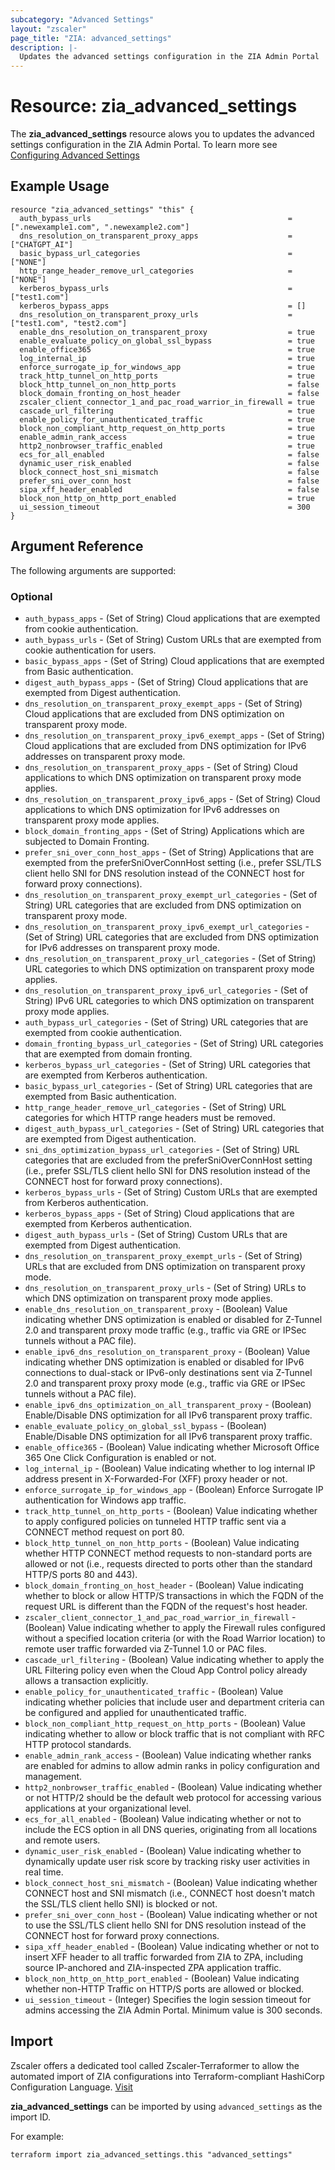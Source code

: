 ```yaml
---
subcategory: "Advanced Settings"
layout: "zscaler"
page_title: "ZIA: advanced_settings"
description: |-
  Updates the advanced settings configuration in the ZIA Admin Portal
---
```


# Resource: zia_advanced_settings

The **zia_advanced_settings** resource alows you to updates the advanced settings configuration in the ZIA Admin Portal. To learn more see [Configuring Advanced Settings](https://help.zscaler.com/zia/configuring-advanced-settings)

## Example Usage

```hcl
resource "zia_advanced_settings" "this" {
  auth_bypass_urls                                            = [".newexample1.com", ".newexample2.com"]
  dns_resolution_on_transparent_proxy_apps                    = ["CHATGPT_AI"]
  basic_bypass_url_categories                                 = ["NONE"]
  http_range_header_remove_url_categories                     = ["NONE"]
  kerberos_bypass_urls                                        = ["test1.com"]
  kerberos_bypass_apps                                        = []
  dns_resolution_on_transparent_proxy_urls                    = ["test1.com", "test2.com"]
  enable_dns_resolution_on_transparent_proxy                  = true
  enable_evaluate_policy_on_global_ssl_bypass                 = true
  enable_office365                                            = true
  log_internal_ip                                             = true
  enforce_surrogate_ip_for_windows_app                        = true
  track_http_tunnel_on_http_ports                             = true
  block_http_tunnel_on_non_http_ports                         = false
  block_domain_fronting_on_host_header                        = false
  zscaler_client_connector_1_and_pac_road_warrior_in_firewall = true
  cascade_url_filtering                                       = true
  enable_policy_for_unauthenticated_traffic                   = true
  block_non_compliant_http_request_on_http_ports              = true
  enable_admin_rank_access                                    = true
  http2_nonbrowser_traffic_enabled                            = true
  ecs_for_all_enabled                                         = false
  dynamic_user_risk_enabled                                   = false
  block_connect_host_sni_mismatch                             = false
  prefer_sni_over_conn_host                                   = false
  sipa_xff_header_enabled                                     = false
  block_non_http_on_http_port_enabled                         = true
  ui_session_timeout                                          = 300
}

```

## Argument Reference

The following arguments are supported:

### Optional

* `auth_bypass_apps` - (Set of String) Cloud applications that are exempted from cookie authentication.
* `auth_bypass_urls` - (Set of String) Custom URLs that are exempted from cookie authentication for users.
* `basic_bypass_apps` - (Set of String) Cloud applications that are exempted from Basic authentication.
* `digest_auth_bypass_apps` - (Set of String) Cloud applications that are exempted from Digest authentication.
* `dns_resolution_on_transparent_proxy_exempt_apps` - (Set of String) Cloud applications that are excluded from DNS optimization on transparent proxy mode.
* `dns_resolution_on_transparent_proxy_ipv6_exempt_apps` - (Set of String) Cloud applications that are excluded from DNS optimization for IPv6 addresses on transparent proxy mode.
* `dns_resolution_on_transparent_proxy_apps` - (Set of String) Cloud applications to which DNS optimization on transparent proxy mode applies.
* `dns_resolution_on_transparent_proxy_ipv6_apps` - (Set of String) Cloud applications to which DNS optimization for IPv6 addresses on transparent proxy mode applies.
* `block_domain_fronting_apps` - (Set of String) Applications which are subjected to Domain Fronting.
* `prefer_sni_over_conn_host_apps` - (Set of String) Applications that are exempted from the preferSniOverConnHost setting (i.e., prefer SSL/TLS client hello SNI for DNS resolution instead of the CONNECT host for forward proxy connections).
* `dns_resolution_on_transparent_proxy_exempt_url_categories` - (Set of String) URL categories that are excluded from DNS optimization on transparent proxy mode.
* `dns_resolution_on_transparent_proxy_ipv6_exempt_url_categories` - (Set of String) URL categories that are excluded from DNS optimization for IPv6 addresses on transparent proxy mode.
* `dns_resolution_on_transparent_proxy_url_categories` - (Set of String) URL categories to which DNS optimization on transparent proxy mode applies.
* `dns_resolution_on_transparent_proxy_ipv6_url_categories` - (Set of String) IPv6 URL categories to which DNS optimization on transparent proxy mode applies.
* `auth_bypass_url_categories` - (Set of String) URL categories that are exempted from cookie authentication.
* `domain_fronting_bypass_url_categories` - (Set of String) URL categories that are exempted from domain fronting.
* `kerberos_bypass_url_categories` - (Set of String) URL categories that are exempted from Kerberos authentication.
* `basic_bypass_url_categories` - (Set of String) URL categories that are exempted from Basic authentication.
* `http_range_header_remove_url_categories` - (Set of String) URL categories for which HTTP range headers must be removed.
* `digest_auth_bypass_url_categories` - (Set of String) URL categories that are exempted from Digest authentication.
* `sni_dns_optimization_bypass_url_categories` - (Set of String) URL categories that are excluded from the preferSniOverConnHost setting (i.e., prefer SSL/TLS client hello SNI for DNS resolution instead of the CONNECT host for forward proxy connections).
* `kerberos_bypass_urls` - (Set of String) Custom URLs that are exempted from Kerberos authentication.
* `kerberos_bypass_apps` - (Set of String) Cloud applications that are exempted from Kerberos authentication.
* `digest_auth_bypass_urls` - (Set of String) Custom URLs that are exempted from Digest authentication.
* `dns_resolution_on_transparent_proxy_exempt_urls` - (Set of String) URLs that are excluded from DNS optimization on transparent proxy mode.
* `dns_resolution_on_transparent_proxy_urls` - (Set of String) URLs to which DNS optimization on transparent proxy mode applies.
* `enable_dns_resolution_on_transparent_proxy` - (Boolean) Value indicating whether DNS optimization is enabled or disabled for Z-Tunnel 2.0 and transparent proxy mode traffic (e.g., traffic via GRE or IPSec tunnels without a PAC file).
* `enable_ipv6_dns_resolution_on_transparent_proxy` - (Boolean) Value indicating whether DNS optimization is enabled or disabled for IPv6 connections to dual-stack or IPv6-only destinations sent via Z-Tunnel 2.0 and transparent proxy proxy mode (e.g., traffic via GRE or IPSec tunnels without a PAC file).
* `enable_ipv6_dns_optimization_on_all_transparent_proxy` - (Boolean) Enable/Disable DNS optimization for all IPv6 transparent proxy traffic.
* `enable_evaluate_policy_on_global_ssl_bypass` - (Boolean) Enable/Disable DNS optimization for all IPv6 transparent proxy traffic.
* `enable_office365` - (Boolean) Value indicating whether Microsoft Office 365 One Click Configuration is enabled or not.
* `log_internal_ip` - (Boolean) Value indicating whether to log internal IP address present in X-Forwarded-For (XFF) proxy header or not.
* `enforce_surrogate_ip_for_windows_app` - (Boolean) Enforce Surrogate IP authentication for Windows app traffic.
* `track_http_tunnel_on_http_ports` - (Boolean) Value indicating whether to apply configured policies on tunneled HTTP traffic sent via a CONNECT method request on port 80.
* `block_http_tunnel_on_non_http_ports` - (Boolean) Value indicating whether HTTP CONNECT method requests to non-standard ports are allowed or not (i.e., requests directed to ports other than the standard HTTP/S ports 80 and 443).
* `block_domain_fronting_on_host_header` - (Boolean) Value indicating whether to block or allow HTTP/S transactions in which the FQDN of the request URL is different than the FQDN of the request's host header.
* `zscaler_client_connector_1_and_pac_road_warrior_in_firewall` - (Boolean) Value indicating whether to apply the Firewall rules configured without a specified location criteria (or with the Road Warrior location) to remote user traffic forwarded via Z-Tunnel 1.0 or PAC files.
* `cascade_url_filtering` - (Boolean) Value indicating whether to apply the URL Filtering policy even when the Cloud App Control policy already allows a transaction explicitly.
* `enable_policy_for_unauthenticated_traffic` - (Boolean) Value indicating whether policies that include user and department criteria can be configured and applied for unauthenticated traffic.
* `block_non_compliant_http_request_on_http_ports` - (Boolean) Value indicating whether to allow or block traffic that is not compliant with RFC HTTP protocol standards.
* `enable_admin_rank_access` - (Boolean) Value indicating whether ranks are enabled for admins to allow admin ranks in policy configuration and management.
* `http2_nonbrowser_traffic_enabled` - (Boolean) Value indicating whether or not HTTP/2 should be the default web protocol for accessing various applications at your organizational level.
* `ecs_for_all_enabled` - (Boolean) Value indicating whether or not to include the ECS option in all DNS queries, originating from all locations and remote users.
* `dynamic_user_risk_enabled` - (Boolean) Value indicating whether to dynamically update user risk score by tracking risky user activities in real time.
* `block_connect_host_sni_mismatch` - (Boolean) Value indicating whether CONNECT host and SNI mismatch (i.e., CONNECT host doesn't match the SSL/TLS client hello SNI) is blocked or not.
* `prefer_sni_over_conn_host` - (Boolean) Value indicating whether or not to use the SSL/TLS client hello SNI for DNS resolution instead of the CONNECT host for forward proxy connections.
* `sipa_xff_header_enabled` - (Boolean) Value indicating whether or not to insert XFF header to all traffic forwarded from ZIA to ZPA, including source IP-anchored and ZIA-inspected ZPA application traffic.
* `block_non_http_on_http_port_enabled` - (Boolean) Value indicating whether non-HTTP Traffic on HTTP/S ports are allowed or blocked.
* `ui_session_timeout` - (Integer) Specifies the login session timeout for admins accessing the ZIA Admin Portal. Minimum value is 300 seconds.

## Import

Zscaler offers a dedicated tool called Zscaler-Terraformer to allow the automated import of ZIA configurations into Terraform-compliant HashiCorp Configuration Language.
[Visit](https://github.com/zscaler/zscaler-terraformer)

**zia_advanced_settings** can be imported by using `advanced_settings` as the import ID.

For example:

```shell
terraform import zia_advanced_settings.this "advanced_settings"
```
